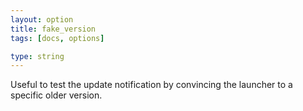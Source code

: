 ```yaml
---
layout: option
title: fake_version
tags: [docs, options]

type: string
---
```


Useful to test the update notification by convincing the launcher to a
specific older version.
